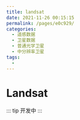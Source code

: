 ```yaml
---
title: landsat
date: 2021-11-26 00:15:15
permalink: /pages/e0c929/
categories:
  - 遥感数据
  - 卫星数据
  - 普通光学卫星
  - 中分辨率卫星
tags:
  - 
---
```

# Landsat

::: tip
开发中
:::

